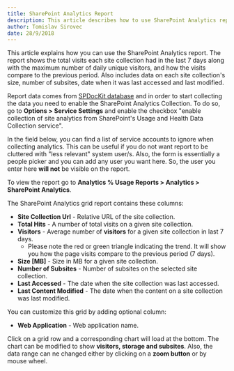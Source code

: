 ```yaml
---
title: SharePoint Analytics Report
description: This article describes how to use SharePoint Analytics report. 
author: Tomislav Sirovec
date: 28/9/2018
---
```


This article explains how you can use the SharePoint Analytics report. The report shows the total visits each site collection had in the last 7 days along with the maximum number of daily unique visitors, and how the visits compare to the previous period. Also includes data on each site collection's size, number of subsites, date when it was last accessed and last modified. 

Report data comes from [SPDocKit database](#internal/configuration/configure-spdockit-database) and in order to start collecting the data you need to enable the SharePoint Analytics Collection. To do so, go to __Options > Service Settings__ and enable the checkbox "enable collection of site analytics from SharePoint's Usage and Health Data Collection service".

In the field below, you can find a list of service accounts to ignore when collecting analytics. This can be useful if you do not want report to be cluttered with "less relevant" system user/s. Also, the form is essentially a people picker and you can add any user you want here. So, the user you enter here __will not__ be visible on the report. 

To view the report go to __Analytics % Usage Reports > Analytics > SharePoint Analytics__.

The SharePoint Analytics grid report contains these columns:

* __Site Collection Url__ - Relative URL of the site collection.
* __Total Hits__ - A number of total visits on a given site collection.
* __Visitors__ - Average number of __visitors__ for a given site collection in last 7 days.
    - Please note the red or green triangle indicating the trend. It will show you how the page visits compare to the previous period (7 days).
* __Size [MB]__ - Size in MB for a given site collection.
* __Number of Subsites__ - Number of subsites on the selected site collection.
* __Last Accessed__ - The date when the site collection was last accessed.
* __Last Content Modified__ - The date when the content on a site collection was last modified.

You can customize this grid by adding optional column:

* __Web Application__ - Web application name. 

Click on a grid row and a corresponding chart will load at the bottom. The chart can be modified to show __visitors, storage and subsites__. Also, the data range can ne changed either by clicking on a __zoom button__ or by mouse wheel.  
